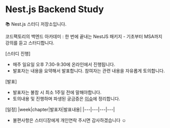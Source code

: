 # Nest.js Backend Study
📚 Nest.js 스터디 저장소입니다.

코드팩토리의 백엔드 아카데미 : 한 번에 끝내는 NestJS 패키지 - 기초부터 MSA까지
강의를 듣고 스터디합니다. 

[스터디 진행]
- 매주 일요일 오후 7:30-9:30에 온라인에서 진행됩니다.
- 발표자는 내용을 요약해서 발표합니다. 참여자는 관련 내용을 자유롭게 토의합니다.
  
[발표]
- 발표자는 불참 시 최소 1주일 전에 말해야합니다.
- 토의내용 및 진행하며 파생된 궁금증은 [이슈](https://github.com/juyeong-repo/nest/issues)에 정리합니다.

[일정]
|week|chapter|발표자|발표내용|
|---|---|---|---|

- 불편사항은 스터디장에게 개인연락 주시면 감사하겠습니다 ☺️
